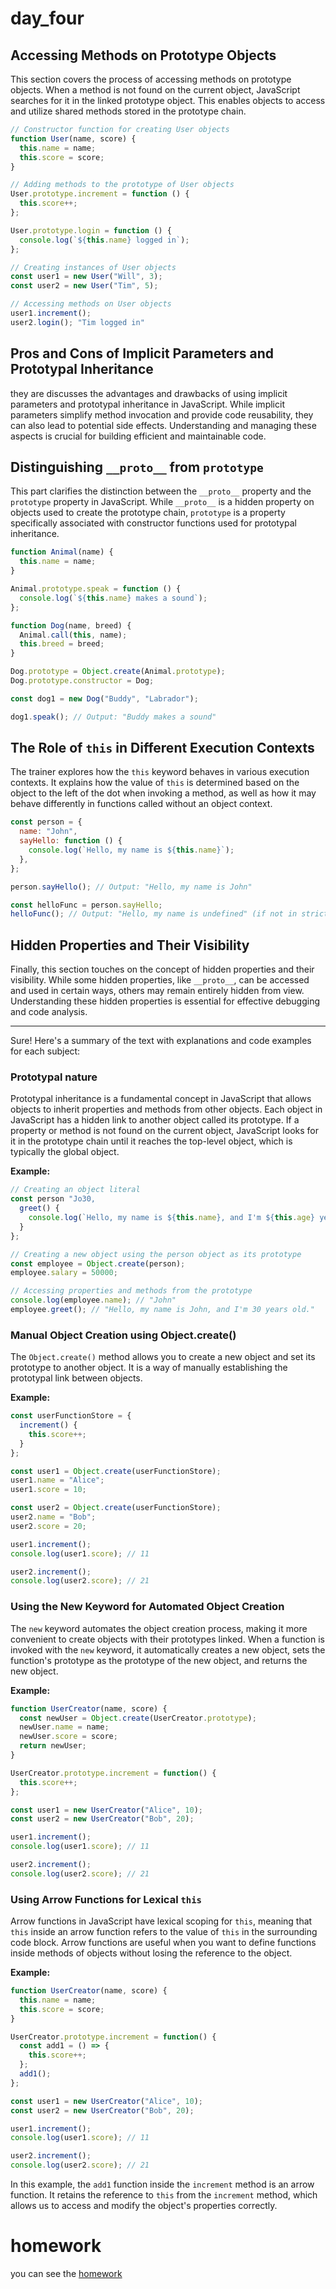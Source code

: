 
# day_four
## Accessing Methods on Prototype Objects

This section covers the process of accessing methods on prototype objects. When a method is not found on the current object, JavaScript searches for it in the linked prototype object. This enables objects to access and utilize shared methods stored in the prototype chain.

```javascript
// Constructor function for creating User objects
function User(name, score) {
  this.name = name;
  this.score = score;
}

// Adding methods to the prototype of User objects
User.prototype.increment = function () {
  this.score++;
};

User.prototype.login = function () {
  console.log(`${this.name} logged in`);
};

// Creating instances of User objects
const user1 = new User("Will", 3);
const user2 = new User("Tim", 5);

// Accessing methods on User objects
user1.increment();
user2.login(); "Tim logged in"
```

## Pros and Cons of Implicit Parameters and Prototypal Inheritance

they are discusses the advantages and drawbacks of using implicit parameters and prototypal inheritance in JavaScript. While implicit parameters simplify method invocation and provide code reusability, they can also lead to potential side effects. Understanding and managing these aspects is crucial for building efficient and maintainable code.

## Distinguishing `__proto__` from `prototype`

This part clarifies the distinction between the `__proto__` property and the `prototype` property in JavaScript. While `__proto__` is a hidden property on objects used to create the prototype chain, `prototype` is a property specifically associated with constructor functions used for prototypal inheritance.

```javascript
function Animal(name) {
  this.name = name;
}

Animal.prototype.speak = function () {
  console.log(`${this.name} makes a sound`);
};

function Dog(name, breed) {
  Animal.call(this, name);
  this.breed = breed;
}

Dog.prototype = Object.create(Animal.prototype);
Dog.prototype.constructor = Dog;

const dog1 = new Dog("Buddy", "Labrador");

dog1.speak(); // Output: "Buddy makes a sound"
```

## The Role of `this` in Different Execution Contexts

The trainer explores how the `this` keyword behaves in various execution contexts. It explains how the value of `this` is determined based on the object to the left of the dot when invoking a method, as well as how it may behave differently in functions called without an object context.

```javascript
const person = {
  name: "John",
  sayHello: function () {
    console.log(`Hello, my name is ${this.name}`);
  },
};

person.sayHello(); // Output: "Hello, my name is John"

const helloFunc = person.sayHello;
helloFunc(); // Output: "Hello, my name is undefined" (if not in strict mode)
```

## Hidden Properties and Their Visibility

Finally, this section touches on the concept of hidden properties and their visibility. While some hidden properties, like `__proto__`, can be accessed and used in certain ways, others may remain entirely hidden from view. Understanding these hidden properties is essential for effective debugging and code analysis.

---
Sure! Here's a summary of the text with explanations and code examples for each subject:

###  Prototypal nature

Prototypal inheritance is a fundamental concept in JavaScript that allows objects to inherit properties and methods from other objects. Each object in JavaScript has a hidden link to another object called its prototype. If a property or method is not found on the current object, JavaScript looks for it in the prototype chain until it reaches the top-level object, which is typically the global object.

**Example:**

```js
// Creating an object literal
const person "Jo30,
  greet() {
    console.log(`Hello, my name is ${this.name}, and I'm ${this.age} years old.`);
  }
};

// Creating a new object using the person object as its prototype
const employee = Object.create(person);
employee.salary = 50000;

// Accessing properties and methods from the prototype
console.log(employee.name); // "John"
employee.greet(); // "Hello, my name is John, and I'm 30 years old."
```

### Manual Object Creation using Object.create()

The `Object.create()` method allows you to create a new object and set its prototype to another object. It is a way of manually establishing the prototypal link between objects.

**Example:**

```js
const userFunctionStore = {
  increment() {
    this.score++;
  }
};

const user1 = Object.create(userFunctionStore);
user1.name = "Alice";
user1.score = 10;

const user2 = Object.create(userFunctionStore);
user2.name = "Bob";
user2.score = 20;

user1.increment();
console.log(user1.score); // 11

user2.increment();
console.log(user2.score); // 21
```

### Using the New Keyword for Automated Object Creation

The `new` keyword automates the object creation process, making it more convenient to create objects with their prototypes linked. When a function is invoked with the `new` keyword, it automatically creates a new object, sets the function's prototype as the prototype of the new object, and returns the new object.

**Example:**

```js
function UserCreator(name, score) {
  const newUser = Object.create(UserCreator.prototype);
  newUser.name = name;
  newUser.score = score;
  return newUser;
}

UserCreator.prototype.increment = function() {
  this.score++;
};

const user1 = new UserCreator("Alice", 10);
const user2 = new UserCreator("Bob", 20);

user1.increment();
console.log(user1.score); // 11

user2.increment();
console.log(user2.score); // 21
```

### Using Arrow Functions for Lexical `this`

Arrow functions in JavaScript have lexical scoping for `this`, meaning that `this` inside an arrow function refers to the value of `this` in the surrounding code block. Arrow functions are useful when you want to define functions inside methods of objects without losing the reference to the object.

**Example:**

```js
function UserCreator(name, score) {
  this.name = name;
  this.score = score;
}

UserCreator.prototype.increment = function() {
  const add1 = () => {
    this.score++;
  };
  add1();
};

const user1 = new UserCreator("Alice", 10);
const user2 = new UserCreator("Bob", 20);

user1.increment();
console.log(user1.score); // 11

user2.increment();
console.log(user2.score); // 21
```

In this example, the `add1` function inside the `increment` method is an arrow function. It retains the reference to `this` from the `increment` method, which allows us to access and modify the object's properties correctly.


# homework
you can see the [homework](https://www.freecodecamp.org/fccc0611f60-8dc0-496f-af4a-d5a9808cdfa6)
